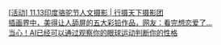   
[[活动] 11.13印度骆驼节人文摄影 | 行摄天下摄影团](http://www.dianyue.me/archives/991/gv269rp7559qtb1v/)  
[插画界中，美得让人舔屏的五大彩铅作品，网友：看完想恋爱了...](http://www.dianyue.me/archives/643/7budyqftwceuxfbg/)  
[当心！AI已经可以通过观察你的眼球运动判断你的性格](http://www.dianyue.me/archives/066/kyeyk6bttvx1yj5r/)